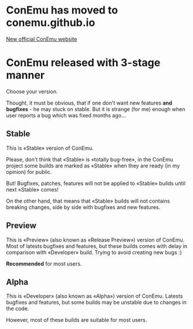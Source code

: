 # ConEmu has moved to conemu.github.io #

[New official ConEmu website](http://conemu.github.io/)

# ConEmu released with 3-stage manner #
Choose your version.

Thought, it must be obvious, that if one don't want new features **and bugfixes** - he may stuck on stable.
But it is strange (for me) enough when user reports a bug which was fixed months ago...

## Stable ##
This is «Stable» version of ConEmu.

Please, don't think that «Stable» is «totally bug-free»,
in the ConEmu project some builds are marked as «Stable»
when they are ready (in my opinion) for public.

But! Bugfixes, patches, features will not be applied to
«Stable» builds until next «Stable» comes!

On the other hand, that means that «Stable» builds will
not contains breaking changes, side by side with bugfixes
and new features.


## Preview ##
This is «Preview» (also known as «Release Preview») version of ConEmu.
Most of latests bugfixes and features, but these builds comes with delay
in comparison with «Developer» build. Trying to avoid creating new bugs :)

**Recommended** for most users.


## Alpha ##
This is «Developer» (also known as «Alpha») version of ConEmu.
Latests bugfixes and features, but some builds may be unstable
due to changes in the code.

However, most of these builds are suitable for most users.